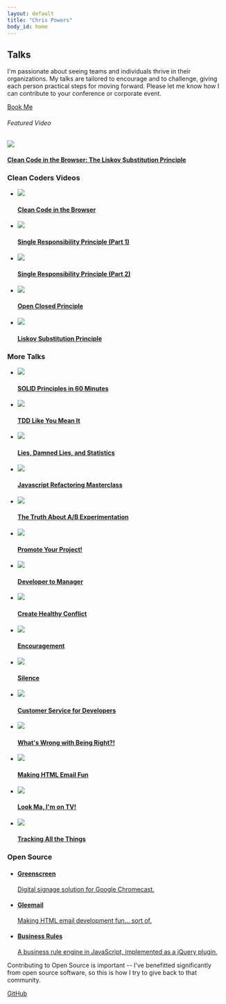 ```yaml
---
layout: default
title: "Chris Powers"
body_id: home
---
```


<section class="talks-top">
  <div class="inner">
    <aside>
      <h2>Talks</h2>
      <p>I'm passionate about seeing teams and individuals thrive in their organizations. My talks are tailored to encourage and to challenge, giving each person practical steps for moving forward. Please let me know how I can contribute to your conference or corporate event.</p>
      <a class="book-me button" href="mailto:chrisjpowers@gmail.com">Book Me</a>
    </aside>
    <div class="video-box">
      <h6>Featured Video</h6>
      <a href="https://cleancoders.com/episode/clean-code-in-the-browser-episode-4/show" target="_blank">
        <img src="/images/featured/liskov-substitution-featured.jpg" />
      </a>
      <h4>
        <a href="https://cleancoders.com/episode/clean-code-in-the-browser-episode-4/show" target="_blank">
          Clean Code in the Browser: The Liskov Substitution Principle
        </a>
      </h4>
    </div>
  </div>
</section>

<section id="open-source" class="talks-list">
  <div class="inner">
    <h3 class="heading">Clean Coders Videos</h3>
    <ul>
      <li>
        <a href="https://cleancoders.com/episode/clean-code-in-the-browser-episode-1/show" target="_blank">
          <img src="/images/talk-thumbs/episode-1.jpg">
          <h4>Clean Code in the Browser</h4>
        </a>
      </li>
      <li>
        <a href="https://cleancoders.com/episode/clean-code-in-the-browser-episode-2-p1/show" target="_blank">
          <img src="/images/talk-thumbs/episode-2-part-1.jpg">
          <h4>Single Responsibility Principle (Part 1)</h4>
        </a>
      </li>
      <li>
        <a href="https://cleancoders.com/episode/clean-code-in-the-browser-episode-2-p2/show" target="_blank">
          <img src="/images/talk-thumbs/episode-2-part-2.jpg">
          <h4>Single Responsibility Principle (Part 2)</h4>
        </a>
      </li>
      <li>
        <a href="https://cleancoders.com/episode/clean-code-in-the-browser-episode-3-p3/show" target="_blank">
          <img src="/images/talk-thumbs/open-closed-principle.jpg">
          <h4>Open Closed Principle</h4>
        </a>
      </li>
      <li>
        <a href="https://cleancoders.com/episode/clean-code-in-the-browser-episode-4/show" target="_blank">
          <img src="/images/talk-thumbs/liskov-substitution.jpg">
          <h4>Liskov Substitution Principle</h4>
        </a>
      </li>
    </ul>
  </div>
</section>

<section id="talks" class="blog talks-list">
  <div class="inner">
    <h3 class="heading">More Talks</h3>
    <ul>
      <li>
        <a href="/blog/solid-in-60">
          <img src="/images/talk-thumbs/solid-in-60.jpg">
          <h4>SOLID Principles in 60 Minutes</h4>
        </a>
      </li>
      <li>
        <a href="/blog/tdd-like-you-mean-it">
          <img src="/images/talk-thumbs/tdd-like-you-mean-it.jpg">
          <h4>TDD Like You Mean It</h4>
        </a>
      </li>
      <li>
        <a href="/blog/lies-damned-lies-statistics">
          <img src="/images/talk-thumbs/lies-damned-lies-statistics.jpg">
          <h4>Lies, Damned Lies, and Statistics</h4>
        </a>
      </li>
      <li>
        <a href="/blog/js-refactoring-masterclass">
          <img src="/images/talk-thumbs/js-refactoring-masterclass.jpg">
          <h4>Javascript Refactoring Masterclass</h4>
        </a>
      </li>
      <li>
        <a href="/blog/the-truth-about-ab-experimentation">
          <img src="/images/talk-thumbs/the-truth-about-ab-experimentation.jpg">
          <h4>The Truth About A/B Experimentation</h4>
        </a>
      </li>
      <li>
        <a href="/blog/promote-your-project">
          <img src="/images/talk-thumbs/promote-your-project.jpg">
          <h4>Promote Your Project!</h4>
        </a>
      </li>
      <li>
        <a href="/blog/developer-to-manager">
          <img src="/images/talk-thumbs/developer-to-manager.jpg">
          <h4>Developer to Manager</h4>
        </a>
      </li>
      <li>
        <a href="/blog/creating-healthy-conflict">
          <img src="/images/talk-thumbs/creating-healthy-conflict.jpg">
          <h4>Create Healthy Conflict</h4>
        </a>
      </li>
      <li>
        <a href="/blog/encouragement">
          <img src="/images/talk-thumbs/encouragement.jpg">
          <h4>Encouragement</h4>
        </a>
      </li>
      <li>
        <a href="/blog/silence">
          <img src="/images/talk-thumbs/silence.jpg">
          <h4>Silence</h4>
        </a>
      </li>
      <li>
        <a href="/blog/customer-service-for-developers">
          <img src="/images/talk-thumbs/customer-service-for-developers.jpg">
          <h4>Customer Service for Developers</h4>
        </a>
      </li>
      <li>
        <a href="/blog/whats-wrong-with-being-right">
          <img src="/images/talk-thumbs/whats-wrong-with-being-right.jpg">
          <h4>What's Wrong with Being Right?!</h4>
        </a>
      </li>
      <li>
      <a href="/blog/making-html-email-fun">
          <img src="/images/talk-thumbs/making-html-email-fun.jpg">
          <h4>Making HTML Email Fun</h4>
        </a>
      </li>
      <li>
      <a href="/blog/look-ma-im-on-tv">
          <img src="/images/talk-thumbs/look-ma-im-on-tv.jpg">
          <h4>Look Ma, I'm on TV!</h4>
        </a>
      </li>
      <li>
      <a href="/blog/tracking-all-the-things">
          <img src="/images/talk-thumbs/tracking-all-the-things.jpg">
          <h4>Tracking All the Things</h4>
        </a>
      </li>
    </ul>
  </div>
</section>

<section id="open-source" class="open-source">
  <div class="inner">
    <h3 class="heading">Open Source</h3>
    <ul class="projects">
      <li>
        <a href="http://greenscreen.io" target="_blank">
          <h4>Greenscreen</h4>
          <p>Digital signage solution for Google Chromecast.</p>
        </a>
      </li>
      <li>
        <a href="https://github.com/groupon/gleemail" target="_blank">
          <h4>Gleemail</h4>
          <p>Making HTML email development fun... sort of.</p>
        </a>
      </li>
      <li>
        <a href="https://github.com/chrisjpowers/business-rules" target="_blank">
          <h4>Business Rules</h4>
          <p>A business rule engine in JavaScript, implemented as a jQuery plugin.</p>
        </a>
      </li>
    </ul>
    <aside>
      <div class="text">
        <p>Contributing to Open Source is important -- I've benefitted significantly from open source software, so this is how I try to give back to that community.</p>
      </div>
      <a href="https://github.com/chrisjpowers" target="_blank" class="button">GitHub</a>
    </aside>
  </div>
</section>

<!-- <section id="blog" class="blog">
  <div class="inner">
    <h3 class="heading">Recent Blog Posts</h3>
      {% for post in site.categories["article"] limit:2 %}
      <article class="{% if forloop.index == 1 %}first{% else %}second{% endif %}">
        <header>
          <p class="entry-date">{% include post/date.html %}{{ time }}</p>
          <h2>
            <a rel="full-article" href="{{ root_url }}{{ post.url }}">{{ post.title }} {{ index }}</a>
          </h2>
        </header>
        {{ post.excerpt }}
        {% if post.excerpt != post.content %}
          <a rel="full-article" href="{{ root_url }}{{ post.url }}" class="more">Read More</a>
        {% endif %}
      </article>
      {% endfor %}
    <a class="button" href="/blog/categories/article">See All Posts</a>
  </div>
</section> -->
